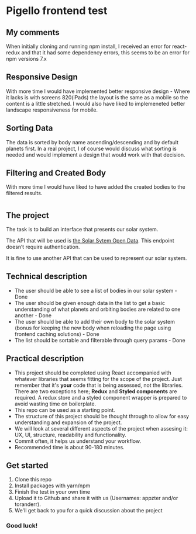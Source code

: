 # Pigello frontend test

## My comments

When initially cloning and running npm install, I received an error for react-redux and that it had some dependency errors, this seems to be an error for npm versions 7.x

## Responsive Design

With more time I would have implemented better responsive design - Where it lacks is with screens 820(iPads) the layout is the same as a mobile so the content is a little stretched. I would also have liked to implemeneted better landscape responsiveness for mobile.

## Sorting Data

The data is sorted by body name ascending/descending and by default planets first. In a real project, I of course would discuss what sorting is needed and would implement a design that would work with that decision.

## Filtering and Created Body

With more time I would have liked to have added the created bodies to the filtered results.

#

## The project

The task is to build an interface that presents our solar system.

The API that will be used is [the Solar Sytem Open Data](https://api.le-systeme-solaire.net/rest/). This endpoint doesn’t require authentication.

It is fine to use another API that can be used to represent our solar system.

## Technical description

- The user should be able to see a list of bodies in our solar system - Done
- The user should be given enough data in the list to get a basic understanding of what planets and orbiting bodies are related to one another - Done
- The user should be able to add their own body to the solar system (bonus for keeping the new body when reloading the page using frontend caching solutions) - Done
- The list should be sortable and filterable through query params - Done

## Practical description

- This project should be completed using React accompanied with whatever libraries that seems fitting for the scope of the project. Just remember that it's **your** code that is being assessed, not the libraries. There are two exceptions here; **Redux** and **Styled components** are required. A redux store and a styled component wrapper is prepared to avoid wasting time on boilerplate.
- This repo can be used as a starting point.
- The structure of this project should be thought through to allow for easy understanding and expansion of the project.
- We will look at several different aspects of the project when assesing it: UX, UI, structure, readability and functionality.
- Commit often, it helps us understand your workflow.
- Recommended time is about 90-180 minutes.

## Get started

1. Clone this repo
2. Install packages with yarn/npm
3. Finish the test in your own time
4. Upload it to Github and share it with us (Usernames: appzter and/or toranderr).
5. We'll get back to you for a quick discussion about the project

### Good luck!
